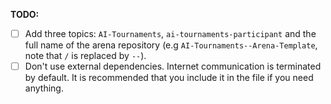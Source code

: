 **TODO:**
- [ ] Add three topics: `AI-Tournaments`, `ai-tournaments-participant` and the full name of the arena repository (e.g `AI-Tournaments--Arena-Template`, note that `/` is replaced by `--`).
- [ ] Don't use external dependencies. Internet communication is terminated by default. It is recommended that you include it in the file if you need anything.
